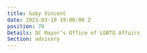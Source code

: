 ```yaml
---
title: Gaby Vincent
date: 2023-03-10 19:00:00 Z
position: 78
Details: DC Mayor’s Office of LGBTQ Affairs
Section: advisory
---
```



